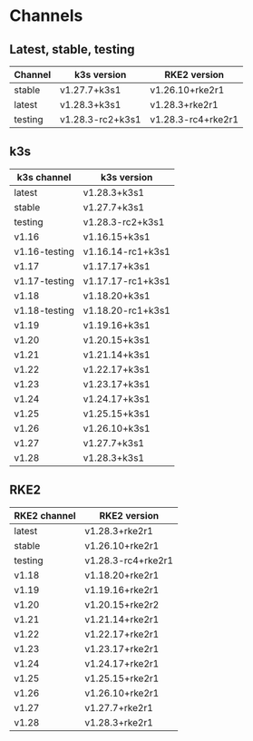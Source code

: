 # Channels

## Latest, stable, testing

| Channel | k3s version | RKE2 version |
| ------- | ----------- | ------------ |
stable|v1.27.7+k3s1|v1.26.10+rke2r1
latest|v1.28.3+k3s1|v1.28.3+rke2r1
testing|v1.28.3-rc2+k3s1|v1.28.3-rc4+rke2r1

## k3s

| k3s channel | k3s version |
| ----------- | ----------- |
| latest | v1.28.3+k3s1 |
| stable | v1.27.7+k3s1 |
| testing | v1.28.3-rc2+k3s1 |
| v1.16 | v1.16.15+k3s1 |
| v1.16-testing | v1.16.14-rc1+k3s1 |
| v1.17 | v1.17.17+k3s1 |
| v1.17-testing | v1.17.17-rc1+k3s1 |
| v1.18 | v1.18.20+k3s1 |
| v1.18-testing | v1.18.20-rc1+k3s1 |
| v1.19 | v1.19.16+k3s1 |
| v1.20 | v1.20.15+k3s1 |
| v1.21 | v1.21.14+k3s1 |
| v1.22 | v1.22.17+k3s1 |
| v1.23 | v1.23.17+k3s1 |
| v1.24 | v1.24.17+k3s1 |
| v1.25 | v1.25.15+k3s1 |
| v1.26 | v1.26.10+k3s1 |
| v1.27 | v1.27.7+k3s1 |
| v1.28 | v1.28.3+k3s1 |

## RKE2

| RKE2 channel | RKE2 version |
| ------------ | ----------- |
| latest | v1.28.3+rke2r1 |
| stable | v1.26.10+rke2r1 |
| testing | v1.28.3-rc4+rke2r1 |
| v1.18 | v1.18.20+rke2r1 |
| v1.19 | v1.19.16+rke2r1 |
| v1.20 | v1.20.15+rke2r2 |
| v1.21 | v1.21.14+rke2r1 |
| v1.22 | v1.22.17+rke2r1 |
| v1.23 | v1.23.17+rke2r1 |
| v1.24 | v1.24.17+rke2r1 |
| v1.25 | v1.25.15+rke2r1 |
| v1.26 | v1.26.10+rke2r1 |
| v1.27 | v1.27.7+rke2r1 |
| v1.28 | v1.28.3+rke2r1 |
